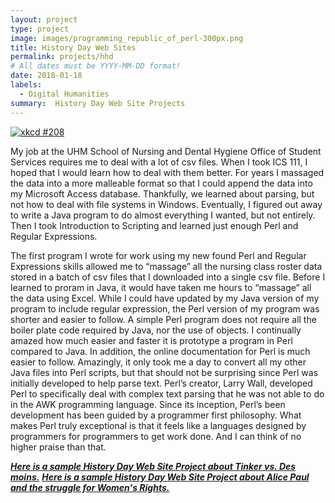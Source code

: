```yaml
---
layout: project
type: project
image: images/programming_republic_of_perl-300px.png
title: History Day Web Sites
permalink: projects/hhd
# All dates must be YYYY-MM-DD format!
date: 2018-01-18
labels:
  - Digital Humanities
summary:  History Day Web Site Projects
---
```



[<img class="ui medium right floated rounded image" src="https://imgs.xkcd.com/comics/regular_expressions.png" alt="xkcd #208">](https://xkcd.com/208/)


My job at the UHM School of Nursing and Dental Hygiene Office of Student Services requires me to deal with a lot of csv files.  When I took ICS 111, I hoped that I would learn how to deal with them better.  For years I massaged the data into a more malleable format so that I could append the data into my Microsoft Access database.  Thankfully, we learned about parsing, but not how to deal with file systems in Windows.  Eventually, I figured out away to write a Java program to do almost everything I wanted, but not entirely.  Then I took Introduction to Scripting and learned just enough Perl and Regular Expressions.


The first program I wrote for work using my new found Perl and Regular Expressions skills allowed me to “massage” all the nursing class roster data stored in a batch of csv files that I downloaded into a single csv file.  Before I learned to proram in Java, it would have taken me hours to “massage” all the data using Excel. While I could have updated by my Java version of my program to include regular expression, the Perl version of my program was shorter and easier to follow.  A simple Perl program does not require all the boiler plate code required by Java, nor the use of objects.  I continually amazed how much easier and faster it is prototype a program in Perl compared to Java.  In addition, the online documentation for Perl is much easier to follow.  Amazingly, it only took me a day to convert all my other Java files into Perl scripts, but that should not be surprising since Perl was initially developed to help parse text.  Perl’s creator, Larry Wall, developed Perl to specifically deal with complex text parsing that he was not able to do in the AWK programming language.  Since its inception, Perl’s been development has been guided by a programmer first philosophy.  What makes Perl truly exceptional is that it feels like a languages designed by programmers for programmers to get work done.  And I can think of no higher praise than that.


[***Here is a sample History Day Web Site Project about Tinker vs. Des moins.***](http://22570218.weebly.com/taking-a-stand.html)
[***Here is a sample History Day Web Site Project about Alice Paul and the struggle for Women's Rights.***](http://25933634.weebly.com/)
